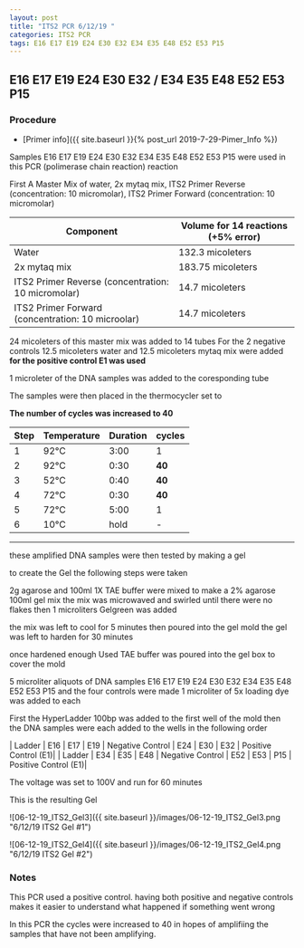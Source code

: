 ```yaml
---
layout: post
title: "ITS2 PCR 6/12/19 "
categories: ITS2 PCR
tags: E16 E17 E19 E24 E30 E32 E34 E35 E48 E52 E53 P15
---
```


##  E16 E17 E19 E24 E30 E32 / E34 E35 E48 E52 E53 P15

### Procedure

- [Primer info]({{ site.baseurl }}{% post_url 2019-7-29-Pimer_Info %})

Samples  E16 E17 E19 E24 E30 E32 E34 E35 E48 E52 E53 P15 were used in this PCR (polimerase chain reaction) reaction 

First A Master Mix of water, 2x mytaq mix, ITS2 Primer Reverse (concentration: 10 micromolar), ITS2 Primer Forward (concentration: 10 micromolar)

Component| Volume for 14 reactions (+5% error)|
|---------|---------------------------|
|Water| 132.3 micoleters|
|2x mytaq mix| 183.75 micoleters|
|ITS2 Primer Reverse (concentration: 10 micromolar)| 14.7 micoleters|
|ITS2 Primer Forward (concentration: 10 microolar)| 14.7 micoleters|

24 micoleters of this master mix was added to 14 tubes 
For the 2 negative controls 12.5 micoleters water and 12.5 micoleters mytaq mix were added
**for the positive control E1 was used**

1 microleter of the DNA samples was added to the coresponding tube

The samples were then placed in the thermocycler set to 

**The number of cycles was increased to 40**

|Step|Temperature|Duration|cycles|
|----|-------|--------|-------|
|1|92°C|3:00|1|
|2|92°C|0:30|**40**|
|3|52°C|0:40|**40**|
|4|72°C|0:30|**40**|
|5|72°C|5:00|1|
|6|10°C|hold|-|

___________

these amplified DNA samples were then tested by making a gel

to create the Gel the following steps were taken 

2g agarose and 100ml 1X TAE buffer were mixed to make a 2% agarose 100ml gel mix 
the mix was microwaved and swirled until there were no flakes 
then 1 microliters Gelgreen was added

the mix was left to cool for 5 minutes then poured into the gel mold
the gel was left to harden for 30 minutes 

once hardened enough Used TAE buffer was poured into the gel box to cover the mold

5 microliter aliquots of DNA samples  E16 E17 E19 E24 E30 E32 E34 E35 E48 E52 E53 P15  and the four controls were made 
1 microliter of 5x loading dye was added to each

First the HyperLadder 100bp was added to the first well of the mold 
then the DNA samples were each added to the wells in the following order 

| Ladder | E16 | E17 | E19 | Negative Control | E24 | E30 | E32 | Positive Control (E1)|
| Ladder | E34 | E35 | E48 | Negative Control | E52 | E53 | P15 | Positive Control (E1)|

The voltage was set to 100V and run for 60 minutes


This is the resulting Gel

![06-12-19_ITS2_Gel3]({{ site.baseurl }}/images/06-12-19_ITS2_Gel3.png "6/12/19 ITS2 Gel #1")

![06-12-19_ITS2_Gel4]({{ site.baseurl }}/images/06-12-19_ITS2_Gel4.png "6/12/19 ITS2 Gel #2")


### Notes

This PCR used a positive control. having both positive and negative controls makes it easier to understand what happened if something went wrong

In this PCR the cycles were increased to 40 in hopes of amplifiing the samples that have not been amplifying. 